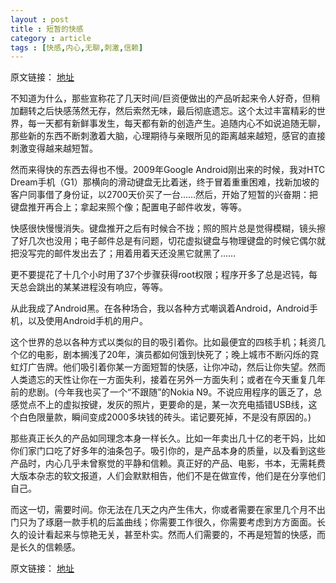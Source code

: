 ```yaml
---
layout : post
title : 短暂的快感
category : article
tags : [快感,内心,无聊,刺激,信赖]
---
```


原文链接： [地址](http://michael.nona.name/archives/a-very-short-pleasure/)

不知道为什么，那些宣称花了几天时间/巨资便做出的产品听起来令人好奇，但稍加翻转之后快感荡然无存，然后索然无味，最后彻底遗忘。这个太过丰富精彩的世界，每一天都有新鲜事发生，每天都有新的创造产生。追随内心不如说追随无聊，那些新的东西不断刺激着大脑，心理期待与亲眼所见的距离越来越短，感官的直接刺激变得越来越短暂。

然而来得快的东西去得也不慢。2009年Google Android刚出来的时候，我对HTC Dream手机（G1）那横向的滑动键盘无比着迷，终于冒着重重困难，找新加坡的客户同事借了身份证，以2700天价买了一台……然后，开始了短暂的兴奋期：把键盘推开再合上；拿起来照个像；配置电子邮件收发，等等。

快感很快慢慢消失。键盘推开之后有时候合不拢；照的照片总是觉得模糊，镜头擦了好几次也没用；电子邮件总是有问题，切花虚拟键盘与物理键盘的时候它偶尔就把没写完的邮件发出去了；用着用着天还没黑它就黑了……

更不要提花了十几个小时用了37个步骤获得root权限；程序开多了总是迟钝，每天总会跳出的某某进程没有响应，等等。

从此我成了Android黑。在各种场合，我以各种方式嘲讽着Android，Android手机，以及使用Android手机的用户。

这个世界的总以各种方式以类似的目的吸引着你。比如最便宜的四核手机；耗资几个亿的电影，剧本搁浅了20年，演员都如何饿到快死了；晚上城市不断闪烁的霓虹灯广告牌。他们吸引着你某一方面短暂的快感，让你冲动，然后让你失望。然而人类遗忘的天性让你在一方面失利，接着在另外一方面失利；或者在今天重复几年前的悲剧。(今年我也买了一个“不跟随”的Nokia N9。不说应用程序的匮乏了，总感觉点不上的虚拟按键，发灰的照片，更要命的是，某一次充电插错USB线，这个白色限量款，瞬间变成2000多块钱的砖头。诺记要死掉，不是没有原因的。)

那些真正长久的产品如同理念本身一样长久。比如一年卖出几十亿的老干妈，比如你们家门口吃了好多年的油条包子。吸引你的，是产品本身的质量，以及看到这些产品时，内心几乎未曾察觉的平静和信赖。真正好的产品、电影，书本，无需耗费大版本杂志的软文报道，人们会默默相告，他们不是在做宣传，他们是在分享他们自己。

而这一切，需要时间。你无法在几天之内产生伟大，你或者需要在家里几个月不出门只为了琢磨一款手机的后盖曲线；你需要工作很久，你需要考虑到方方面面。长久的设计看起来与惊艳无关，甚至朴实。然而人们需要的，不再是短暂的快感，而是长久的信赖感。

原文链接： [地址](http://michael.nona.name/archives/a-very-short-pleasure/)
